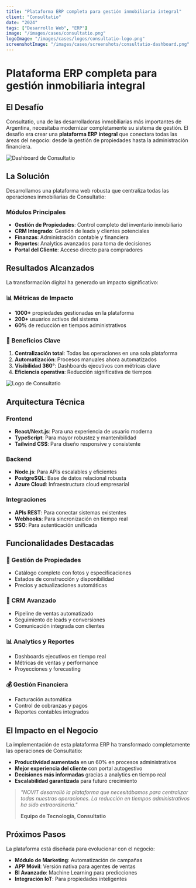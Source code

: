 ```yaml
---
title: "Plataforma ERP completa para gestión inmobiliaria integral"
client: "Consultatio"
date: "2024"
tags: ["Desarrollo Web", "ERP"]
image: "/images/cases/consultatio.png"
logoImage: "/images/cases/logos/consultatio-logo.png"
screenshotImage: "/images/cases/screenshots/consultatio-dashboard.png"
---
```


# Plataforma ERP completa para gestión inmobiliaria integral

## El Desafío

Consultatio, una de las desarrolladoras inmobiliarias más importantes de Argentina, necesitaba modernizar completamente su sistema de gestión. El desafío era crear una **plataforma ERP integral** que conectara todas las áreas del negocio: desde la gestión de propiedades hasta la administración financiera.

![Dashboard de Consultatio](/images/cases/screenshots/consultatio-dashboard.png)

## La Solución

Desarrollamos una plataforma web robusta que centraliza todas las operaciones inmobiliarias de Consultatio:

### Módulos Principales

- **Gestión de Propiedades**: Control completo del inventario inmobiliario
- **CRM Integrado**: Gestión de leads y clientes potenciales
- **Finanzas**: Administración contable y financiera
- **Reportes**: Analytics avanzados para toma de decisiones
- **Portal del Cliente**: Acceso directo para compradores

## Resultados Alcanzados

La transformación digital ha generado un impacto significativo:

### 📊 Métricas de Impacto

- **1000+** propiedades gestionadas en la plataforma
- **200+** usuarios activos del sistema
- **60%** de reducción en tiempos administrativos

### 🚀 Beneficios Clave

1. **Centralización total**: Todas las operaciones en una sola plataforma
2. **Automatización**: Procesos manuales ahora automatizados
3. **Visibilidad 360°**: Dashboards ejecutivos con métricas clave
4. **Eficiencia operativa**: Reducción significativa de tiempos

![Logo de Consultatio](/images/cases/logos/consultatio-logo.png)

## Arquitectura Técnica

### Frontend
- **React/Next.js**: Para una experiencia de usuario moderna
- **TypeScript**: Para mayor robustez y mantenibilidad
- **Tailwind CSS**: Para diseño responsive y consistente

### Backend
- **Node.js**: Para APIs escalables y eficientes
- **PostgreSQL**: Base de datos relacional robusta
- **Azure Cloud**: Infraestructura cloud empresarial

### Integraciones
- **APIs REST**: Para conectar sistemas existentes
- **Webhooks**: Para sincronización en tiempo real
- **SSO**: Para autenticación unificada

## Funcionalidades Destacadas

### 🏢 Gestión de Propiedades
- Catálogo completo con fotos y especificaciones
- Estados de construcción y disponibilidad
- Precios y actualizaciones automáticas

### 👥 CRM Avanzado
- Pipeline de ventas automatizado
- Seguimiento de leads y conversiones
- Comunicación integrada con clientes

### 📊 Analytics y Reportes
- Dashboards ejecutivos en tiempo real
- Métricas de ventas y performance
- Proyecciones y forecasting

### 💰 Gestión Financiera
- Facturación automática
- Control de cobranzas y pagos
- Reportes contables integrados

## El Impacto en el Negocio

La implementación de esta plataforma ERP ha transformado completamente las operaciones de Consultatio:

- **Productividad aumentada** en un 60% en procesos administrativos
- **Mejor experiencia del cliente** con portal autogestivo
- **Decisiones más informadas** gracias a analytics en tiempo real
- **Escalabilidad garantizada** para futuro crecimiento

> *"NOVIT desarrolló la plataforma que necesitábamos para centralizar todas nuestras operaciones. La reducción en tiempos administrativos ha sido extraordinaria."*
> 
> **Equipo de Tecnología, Consultatio**

## Próximos Pasos

La plataforma está diseñada para evolucionar con el negocio:

- **Módulo de Marketing**: Automatización de campañas
- **APP Móvil**: Versión nativa para agentes de ventas
- **BI Avanzado**: Machine Learning para predicciones
- **Integración IoT**: Para propiedades inteligentes